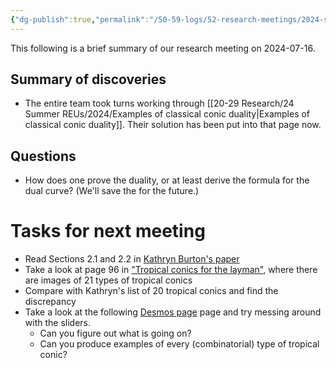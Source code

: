 ```yaml
---
{"dg-publish":true,"permalink":"/50-59-logs/52-research-meetings/2024-summer/reu-meeting-2024-07-16/","updated":"2024-07-16T14:51:25-07:00"}
---
```


This following is a brief summary of our research meeting on 2024-07-16.

## Summary of discoveries

- The entire team took turns working through [[20-29 Research/24 Summer REUs/2024/Examples of classical conic duality\|Examples of classical conic duality]]. Their solution has been put into that page now.

## Questions

- How does one prove the duality, or at least derive the formula for the dual curve? (We'll save the for the future.)

# Tasks for next meeting

- Read Sections 2.1 and 2.2 in [Kathryn Burton's paper](https://cpslo-my.sharepoint.com/:b:/g/personal/rweaston_calpoly_edu/EQ4NAss4etlOmWnkXkyJIDcB8mNO4it9xyQstF5BDQM4Bg?e=ZK5S55)
- Take a look at page 96 in ["Tropical conics for the layman"](https://1drv.ms/b/s!AjXgnHVvUalnkPRvKEHf_WpPoBFhqg?e=lfeJ6e), where there are images of 21 types of tropical conics
- Compare with Kathryn's list of 20 tropical conics and find the discrepancy
- Take a look at the following [Desmos page](https://www.desmos.com/calculator/ywustbaxrr) page and try messing around with the sliders.
	- Can you figure out what is going on?
	- Can you produce examples of every (combinatorial) type of tropical conic?